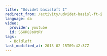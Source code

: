 ```yaml
---
title: "Udvidet basisløft I"
redirect_from: /activity/udvidet-basisl-ft-i
language: da
video:
  provider: youtube
  id: SSXR0JoOtRY
tags:
  - Boldløft
last_modified_at: 2013-02-15T09:42:37Z
---
```



